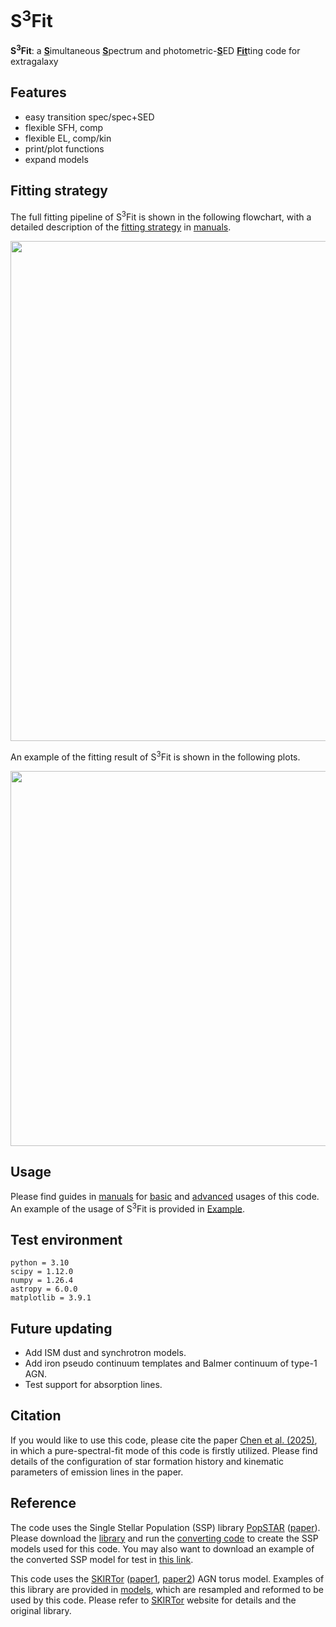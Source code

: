 # S<sup>3</sup>Fit
**S<sup>3</sup>Fit**: a <ins>**S**</ins>imultaneous <ins>**S**</ins>pectrum and photometric-<ins>**S**</ins>ED <ins>**Fit**</ins>ting code for extragalaxy

## Features
- easy transition spec/spec+SED
- flexible SFH, comp
- flexible EL, comp/kin
- print/plot functions
- expand models

## Fitting strategy
The full fitting pipeline of S<sup>3</sup>Fit is shown in the following flowchart, with a detailed description of the [fitting strategy](manuals/fitting_strategy.md) in [manuals](manuals/). 
<p align="center"> <img src="https://github.com/user-attachments/assets/4f9dec46-8f6b-48da-91a0-b704ba13d28d" height="800">

An example of the fitting result of S<sup>3</sup>Fit is shown in the following plots. 
<p align="center"> <img src="https://github.com/user-attachments/assets/683f5837-d364-4a53-8113-a05d56f9ef5b" width="600" height="600">

## Usage
Please find guides in [manuals](manuals/) for [basic](manuals/basic_usage.md) and [advanced](manuals/advanced_usage.md) usages of this code. 
An example of the usage of S<sup>3</sup>Fit is provided in [Example](example/example.ipynb). 

## Test environment
```
python = 3.10
scipy = 1.12.0
numpy = 1.26.4
astropy = 6.0.0
matplotlib = 3.9.1
```

## Future updating
- Add ISM dust and synchrotron models.
- Add iron pseudo continuum templates and Balmer continuum of type-1 AGN.
- Test support for absorption lines. 

## Citation
If you would like to use this code, please cite the paper [Chen et al. (2025)][1], in which a pure-spectral-fit mode of this code is firstly utilized. 
Please find details of the configuration of star formation history and kinematic parameters of emission lines in the paper. 

## Reference
The code uses the Single Stellar Population (SSP) library [PopSTAR][2] ([paper][3]). 
Please download the [library][2] and run the [converting code](models/convert_popstar_ssp.py) 
to create the SSP models used for this code. 
You may also want to download an example of the converted SSP model for test in [this link][7].

This code uses the [SKIRTor][4] ([paper1][5], [paper2][6]) AGN torus model. Examples of this library are provided in [models](models/), which are resampled and reformed to be used by this code. Please refer to [SKIRTor][4] website for details and the original library. 

[1]: <https://iopscience.iop.org/article/10.3847/1538-4357/ad93ab>
[2]: <https://www.fractal-es.com/PopStar/>
[3]: <https://academic.oup.com/mnras/article/506/4/4781/6319511>
[4]: https://sites.google.com/site/skirtorus/sed-library?authuser=0
[5]: http://adsabs.harvard.edu/abs/2012MNRAS.420.2756S
[6]: http://adsabs.harvard.edu/abs/2016MNRAS.458.2288S
[7]: https://drive.google.com/file/d/1JwdBOnl6APwFmadIX8BYLcLyFNZvnuYg/view?usp=share_link
[8]: https://docs.scipy.org/doc/scipy/reference/generated/scipy.optimize.least_squares.html#r20fc1df64af7-stir
